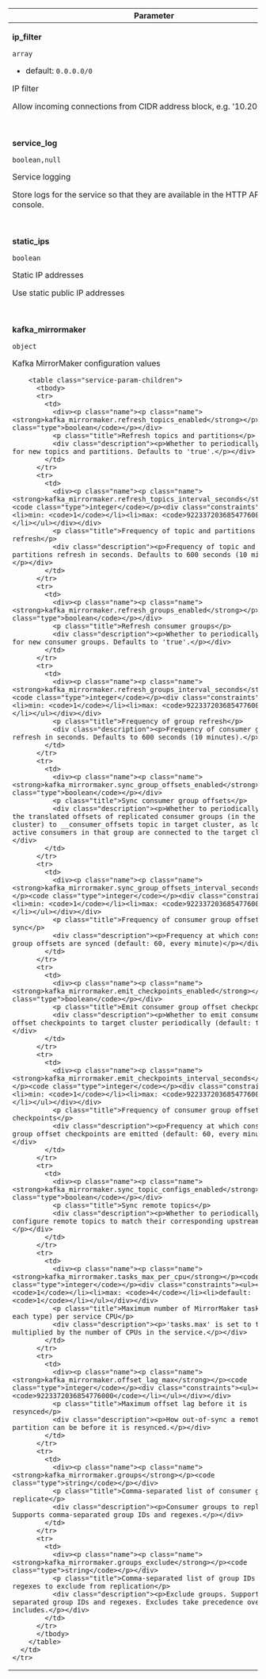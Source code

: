 
<!-- vale off -->
<table class="service-param">
  <thead>
    <tr><th>Parameter</th></tr>
  </thead>
  <tbody>    <tr>
      <td>
        <div><p class="name"><p class="type"><strong>ip_filter</strong></p><code class="type">array</code></p><div class="constraints"><ul><li>default: <code>0.0.0.0/0</code></li></ul></div></div>
        <p class="title">IP filter</p>
        <div class="description"><p>Allow incoming connections from CIDR address block, e.g. '10.20.0.0/16'</p></div>
        <table class="service-param-children">
          <tbody>
          </tbody>
        </table>
      </td>
    </tr>
    <tr>
      <td>
        <div><p class="name"><p class="type"><strong>service_log</strong></p><code class="type">boolean,null</code></p></div>
        <p class="title">Service logging</p>
        <div class="description"><p>Store logs for the service so that they are available in the HTTP API and console.</p></div>
        <table class="service-param-children">
          <tbody>
          </tbody>
        </table>
      </td>
    </tr>
    <tr>
      <td>
        <div><p class="name"><p class="type"><strong>static_ips</strong></p><code class="type">boolean</code></p></div>
        <p class="title">Static IP addresses</p>
        <div class="description"><p>Use static public IP addresses</p></div>
        <table class="service-param-children">
          <tbody>
          </tbody>
        </table>
      </td>
    </tr>
    <tr>
      <td>
        <div><p class="name"><p class="type"><strong>kafka_mirrormaker</strong></p><code class="type">object</code></p></div>
        <p class="title">Kafka MirrorMaker configuration values</p>
        
        <table class="service-param-children">
          <tbody>
          <tr>
            <td>
              <div><p class="name"><p class="name"><strong>kafka_mirrormaker.refresh_topics_enabled</strong></p><code class="type">boolean</code></p></div>
              <p class="title">Refresh topics and partitions</p>
              <div class="description"><p>Whether to periodically check for new topics and partitions. Defaults to 'true'.</p></div>
            </td>
          </tr>
          <tr>
            <td>
              <div><p class="name"><p class="name"><strong>kafka_mirrormaker.refresh_topics_interval_seconds</strong></p><code class="type">integer</code></p><div class="constraints"><ul><li>min: <code>1</code></li><li>max: <code>9223372036854776000</code></li></ul></div></div>
              <p class="title">Frequency of topic and partitions refresh</p>
              <div class="description"><p>Frequency of topic and partitions refresh in seconds. Defaults to 600 seconds (10 minutes).</p></div>
            </td>
          </tr>
          <tr>
            <td>
              <div><p class="name"><p class="name"><strong>kafka_mirrormaker.refresh_groups_enabled</strong></p><code class="type">boolean</code></p></div>
              <p class="title">Refresh consumer groups</p>
              <div class="description"><p>Whether to periodically check for new consumer groups. Defaults to 'true'.</p></div>
            </td>
          </tr>
          <tr>
            <td>
              <div><p class="name"><p class="name"><strong>kafka_mirrormaker.refresh_groups_interval_seconds</strong></p><code class="type">integer</code></p><div class="constraints"><ul><li>min: <code>1</code></li><li>max: <code>9223372036854776000</code></li></ul></div></div>
              <p class="title">Frequency of group refresh</p>
              <div class="description"><p>Frequency of consumer group refresh in seconds. Defaults to 600 seconds (10 minutes).</p></div>
            </td>
          </tr>
          <tr>
            <td>
              <div><p class="name"><p class="name"><strong>kafka_mirrormaker.sync_group_offsets_enabled</strong></p><code class="type">boolean</code></p></div>
              <p class="title">Sync consumer group offsets</p>
              <div class="description"><p>Whether to periodically write the translated offsets of replicated consumer groups (in the source cluster) to __consumer_offsets topic in target cluster, as long as no active consumers in that group are connected to the target cluster</p></div>
            </td>
          </tr>
          <tr>
            <td>
              <div><p class="name"><p class="name"><strong>kafka_mirrormaker.sync_group_offsets_interval_seconds</strong></p><code class="type">integer</code></p><div class="constraints"><ul><li>min: <code>1</code></li><li>max: <code>9223372036854776000</code></li></ul></div></div>
              <p class="title">Frequency of consumer group offset sync</p>
              <div class="description"><p>Frequency at which consumer group offsets are synced (default: 60, every minute)</p></div>
            </td>
          </tr>
          <tr>
            <td>
              <div><p class="name"><p class="name"><strong>kafka_mirrormaker.emit_checkpoints_enabled</strong></p><code class="type">boolean</code></p></div>
              <p class="title">Emit consumer group offset checkpoints</p>
              <div class="description"><p>Whether to emit consumer group offset checkpoints to target cluster periodically (default: true)</p></div>
            </td>
          </tr>
          <tr>
            <td>
              <div><p class="name"><p class="name"><strong>kafka_mirrormaker.emit_checkpoints_interval_seconds</strong></p><code class="type">integer</code></p><div class="constraints"><ul><li>min: <code>1</code></li><li>max: <code>9223372036854776000</code></li></ul></div></div>
              <p class="title">Frequency of consumer group offset checkpoints</p>
              <div class="description"><p>Frequency at which consumer group offset checkpoints are emitted (default: 60, every minute)</p></div>
            </td>
          </tr>
          <tr>
            <td>
              <div><p class="name"><p class="name"><strong>kafka_mirrormaker.sync_topic_configs_enabled</strong></p><code class="type">boolean</code></p></div>
              <p class="title">Sync remote topics</p>
              <div class="description"><p>Whether to periodically configure remote topics to match their corresponding upstream topics.</p></div>
            </td>
          </tr>
          <tr>
            <td>
              <div><p class="name"><p class="name"><strong>kafka_mirrormaker.tasks_max_per_cpu</strong></p><code class="type">integer</code></p><div class="constraints"><ul><li>min: <code>1</code></li><li>max: <code>4</code></li><li>default: <code>1</code></li></ul></div></div>
              <p class="title">Maximum number of MirrorMaker tasks (of each type) per service CPU</p>
              <div class="description"><p>'tasks.max' is set to this multiplied by the number of CPUs in the service.</p></div>
            </td>
          </tr>
          <tr>
            <td>
              <div><p class="name"><p class="name"><strong>kafka_mirrormaker.offset_lag_max</strong></p><code class="type">integer</code></p><div class="constraints"><ul><li>max: <code>9223372036854776000</code></li></ul></div></div>
              <p class="title">Maximum offset lag before it is resynced</p>
              <div class="description"><p>How out-of-sync a remote partition can be before it is resynced.</p></div>
            </td>
          </tr>
          <tr>
            <td>
              <div><p class="name"><p class="name"><strong>kafka_mirrormaker.groups</strong></p><code class="type">string</code></p></div>
              <p class="title">Comma-separated list of consumer groups to replicate</p>
              <div class="description"><p>Consumer groups to replicate. Supports comma-separated group IDs and regexes.</p></div>
            </td>
          </tr>
          <tr>
            <td>
              <div><p class="name"><p class="name"><strong>kafka_mirrormaker.groups_exclude</strong></p><code class="type">string</code></p></div>
              <p class="title">Comma-separated list of group IDs and regexes to exclude from replication</p>
              <div class="description"><p>Exclude groups. Supports comma-separated group IDs and regexes. Excludes take precedence over includes.</p></div>
            </td>
          </tr>
          </tbody>
        </table>
      </td>
    </tr>
  </tbody>
</table>
    